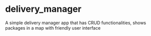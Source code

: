 # delivery_manager
A simple delivery manager app that has CRUD functionalities, shows packages in a map with friendly user interface

